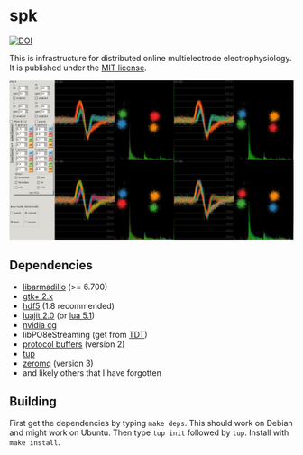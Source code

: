 # spk

[![DOI](https://zenodo.org/badge/DOI/10.5281/zenodo.801890.svg)](https://doi.org/10.5281/zenodo.801890)

This is infrastructure for distributed online multielectrode
electrophysiology. It is published under the [MIT license][mit].

![spk screenshot](https://raw.githubusercontent.com/joeyo/spk/master/etc/spk.png)

## Dependencies

* [libarmadillo][arma] (>= 6.700)
* [gtk+ 2.x][gtk]
* [hdf5][h5] (1.8 recommended)
* [luajit 2.0][luajit] (or [lua 5.1][lua])
* [nvidia cg][cg]
* libPO8eStreaming (get from [TDT])
* [protocol buffers][protobuf] (version 2)
* [tup]
* [zeromq][zmq] (version 3)
* and likely others that I have forgotten

## Building

First get the dependencies by typing `make deps`.
This should work on Debian and might work on Ubuntu.
Then type `tup init` followed by `tup`.
Install with `make install`.

[myopen]: http://github.com/tlh24/myopen/
[arma]: http://arma.sourceforge.net/
[cg]: https://developer.nvidia.com/cg-toolkit
[gtk]: http://www.gtk.org/
[h5]: https://www.hdfgroup.org/HDF5/
[lua]: https://www.lua.org/
[luajit]: http://luajit.org/
[mit]: https://opensource.org/licenses/MIT
[protobuf]: https://developers.google.com/protocol-buffers/
[tup]: http://gittup.org/tup/
[TDT]: http://www.tdt.com/
[zmq]: http://zeromq.org/
